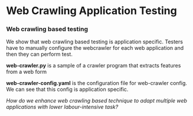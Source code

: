 # Web Crawling Application Testing

### Web crawling based testing

We show that web crawling based testing is application specific. Testers have to manually configure the webcrawler for each web application
and then they can perform test.

**web-crawler.py** is a sample of a crawler program that extracts features from a web form

**web-crawler-config.yaml** is the configuration file for web-crawler config. We can see that this config is application specific.


*How do we enhance web crawling based technique to adapt multiple web applications with lower labour-intensive task?*